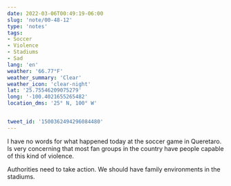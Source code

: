 ```yaml
---
date: 2022-03-06T00:49:19-06:00
slug: 'note/00-48-12'
type: 'notes'
tags:
- Soccer
- Violence
- Stadiums
- Sad
lang: 'en'
weather: '66.77°F'
weather_summary: 'Clear'
weather_icon: 'clear-night'
lat: '25.75546209075279'
long: '-100.4021655265482'
location_dms: '25° N, 100° W'


tweet_id: '1500362494296084480'
---
```

I have no words for what happened today at the soccer game in Queretaro. Is very concerning that most fan groups in the country have people capable of this kind of violence.

Authorities need to take action. We should have family environments in the stadiums.